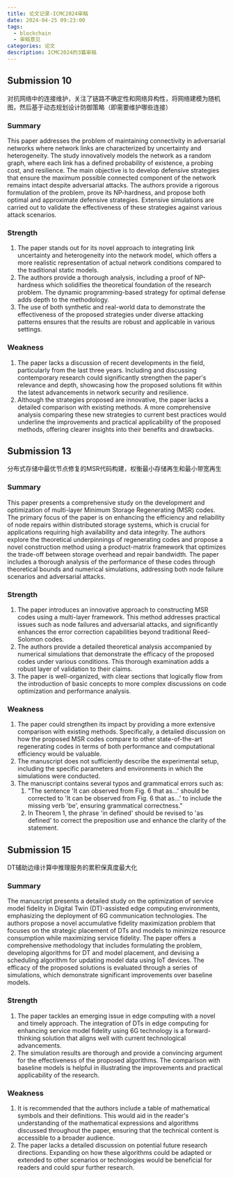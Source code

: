 ```yaml
---
title: 论文记录-ICMC2024审稿
date: 2024-04-25 09:23:00
tags:
  - blockchain
  - 审稿意见
categories: 论文
description: ICMC2024的3篇审稿
---
```

## Submission 10
对抗网络中的连接维护，关注了链路不确定性和网络异构性，将网络建模为随机图，然后基于动态规划设计防御策略（即需要维护哪些连接）
### Summary
This paper addresses the problem of maintaining connectivity in adversarial networks where network links are characterized by uncertainty and heterogeneity. The study innovatively models the network as a random graph, where each link has a defined probability of existence, a probing cost, and resilience. The main objective is to develop defensive strategies that ensure the maximum possible connected component of the network remains intact despite adversarial attacks. The authors provide a rigorous formulation of the problem, prove its NP-hardness, and propose both optimal and approximate defensive strategies. Extensive simulations are carried out to validate the effectiveness of these strategies against various attack scenarios.
### Strength
1. The paper stands out for its novel approach to integrating link uncertainty and heterogeneity into the network model, which offers a more realistic representation of actual network conditions compared to the traditional static models.
2. The authors provide a thorough analysis, including a proof of NP-hardness which solidifies the theoretical foundation of the research problem. The dynamic programming-based strategy for optimal defense adds depth to the methodology.
3. The use of both synthetic and real-world data to demonstrate the effectiveness of the proposed strategies under diverse attacking patterns ensures that the results are robust and applicable in various settings.
### Weakness
1. The paper lacks a discussion of recent developments in the field, particularly from the last three years. Including and discussing contemporary research could significantly strengthen the paper's relevance and depth, showcasing how the proposed solutions fit within the latest advancements in network security and resilience.
2. Although the strategies proposed are innovative, the paper lacks a detailed comparison with existing methods. A more comprehensive analysis comparing these new strategies to current best practices would underline the improvements and practical applicability of the proposed methods, offering clearer insights into their benefits and drawbacks.
## Submission 13
分布式存储中最优节点修复的MSR代码构建，权衡最小存储再生和最小带宽再生
### Summary
This paper presents a comprehensive study on the development and optimization of multi-layer Minimum Storage Regenerating (MSR) codes. The primary focus of the paper is on enhancing the efficiency and reliability of node repairs within distributed storage systems, which is crucial for applications requiring high availability and data integrity. The authors explore the theoretical underpinnings of regenerating codes and propose a novel construction method using a product-matrix framework that optimizes the trade-off between storage overhead and repair bandwidth. The paper includes a thorough analysis of the performance of these codes through theoretical bounds and numerical simulations, addressing both node failure scenarios and adversarial attacks.
### Strength
1. The paper introduces an innovative approach to constructing MSR codes using a multi-layer framework. This method addresses practical issues such as node failures and adversarial attacks, and significantly enhances the error correction capabilities beyond traditional Reed-Solomon codes.    
2. The authors provide a detailed theoretical analysis accompanied by numerical simulations that demonstrate the efficacy of the proposed codes under various conditions. This thorough examination adds a robust layer of validation to their claims.    
3. The paper is well-organized, with clear sections that logically flow from the introduction of basic concepts to more complex discussions on code optimization and performance analysis.
### Weakness
1. The paper could strengthen its impact by providing a more extensive comparison with existing methods. Specifically, a detailed discussion on how the proposed MSR codes compare to other state-of-the-art regenerating codes in terms of both performance and computational efficiency would be valuable.
2. The manuscript does not sufficiently describe the experimental setup, including the specific parameters and environments in which the simulations were conducted. 
3. The manuscript contains several typos and grammatical errors such as:
	1. "The sentence 'It can observed from Fig. 6 that as...' should be corrected to 'It can be observed from Fig. 6 that as...' to include the missing verb 'be', ensuring grammatical correctness."
	2. In Theorem 1, the phrase 'in defined' should be revised to 'as defined' to correct the preposition use and enhance the clarity of the statement.
## Submission 15
DT辅助边缘计算中推理服务的累积保真度最大化
### Summary
The manuscript presents a detailed study on the optimization of service model fidelity in Digital Twin (DT)-assisted edge computing environments, emphasizing the deployment of 6G communication technologies. The authors propose a novel accumulative fidelity maximization problem that focuses on the strategic placement of DTs and models to minimize resource consumption while maximizing service fidelity. The paper offers a comprehensive methodology that includes formulating the problem, developing algorithms for DT and model placement, and devising a scheduling algorithm for updating model data using IoT devices. The efficacy of the proposed solutions is evaluated through a series of simulations, which demonstrate significant improvements over baseline models.
### Strength
1. The paper tackles an emerging issue in edge computing with a novel and timely approach. The integration of DTs in edge computing for enhancing service model fidelity using 6G technology is a forward-thinking solution that aligns well with current technological advancements.
2. The simulation results are thorough and provide a convincing argument for the effectiveness of the proposed algorithms. The comparison with baseline models is helpful in illustrating the improvements and practical applicability of the research.
### Weakness
1. It is recommended that the authors include a table of mathematical symbols and their definitions. This would aid in the reader's understanding of the mathematical expressions and algorithms discussed throughout the paper, ensuring that the technical content is accessible to a broader audience.
2. The paper lacks a detailed discussion on potential future research directions. Expanding on how these algorithms could be adapted or extended to other scenarios or technologies would be beneficial for readers and could spur further research.

